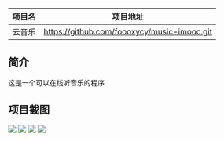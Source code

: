 |项目名    |项目地址                                     |
|:-------:|:-------------------------------------------:|
|云音乐  |https://github.com/foooxycy/music-imooc.git|

## 简介

这是一个可以在线听音乐的程序

## 项目截图
![](https://inews.gtimg.com/newsapp_ls/0/14928660893/0)
![](https://inews.gtimg.com/newsapp_ls/0/14928662605/0)
![](https://inews.gtimg.com/newsapp_ls/0/14928663454/0)
![](https://inews.gtimg.com/newsapp_ls/0/14928664536/0)
